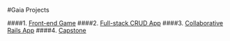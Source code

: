 #Gaia Projects

####1. [Front-end Game](./first-projects.md)
####2. [Full-stack CRUD App](./second-projects.md)
####3. [Collaborative Rails App](#)
####4. [Capstone](#)
